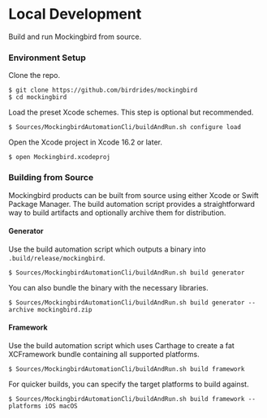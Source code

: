 # Local Development

Build and run Mockingbird from source.

### Environment Setup

Clone the repo.

```console
$ git clone https://github.com/birdrides/mockingbird
$ cd mockingbird
```

Load the preset Xcode schemes. This step is optional but recommended.

```console
$ Sources/MockingbirdAutomationCli/buildAndRun.sh configure load
```

Open the Xcode project in Xcode 16.2 or later.

```console
$ open Mockingbird.xcodeproj
```

### Building from Source

Mockingbird products can be built from source using either Xcode or Swift Package Manager. The build automation script provides a straightforward way to build artifacts and optionally archive them for distribution.

#### Generator

Use the build automation script which outputs a binary into `.build/release/mockingbird`.

```console
$ Sources/MockingbirdAutomationCli/buildAndRun.sh build generator
```

You can also bundle the binary with the necessary libraries.

```console
$ Sources/MockingbirdAutomationCli/buildAndRun.sh build generator --archive mockingbird.zip
```

#### Framework

Use the build automation script which uses Carthage to create a fat XCFramework bundle containing all supported platforms.

```console
$ Sources/MockingbirdAutomationCli/buildAndRun.sh build framework
```

For quicker builds, you can specify the target platforms to build against.

```console
$ Sources/MockingbirdAutomationCli/buildAndRun.sh build framework --platforms iOS macOS
```
